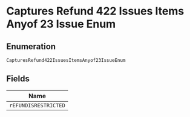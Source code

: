 
# Captures Refund 422 Issues Items Anyof 23 Issue Enum

## Enumeration

`CapturesRefund422IssuesItemsAnyof23IssueEnum`

## Fields

| Name |
|  --- |
| `rEFUNDISRESTRICTED` |


